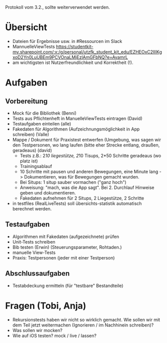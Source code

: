 Protokoll vom 3.2., sollte weiterverwendet werden.

# Übersicht
- Dateien für Ergebnisse usw. in #Ressourcen im Slack
- MannuelleViewTests https://studentkit-my.sharepoint.com/:x:/g/personal/utzfk_student_kit_edu/EZHEOxC2IIlKgxoD2Yn0LuUBEm9PCVOnaLMjEzlAmGFbNQ?e=AvamrL
- am wichtigsten ist Nutzerfreundlichkeit und Korrektheit (!).

# Aufgaben
## Vorbereitung
- Mock für die Bibliothek (Benni)
- Tests aus Pflichtenheft in ManuelleViewTests eintragen (David)
- Testaufgaben einteilen (alle)
- Fakedaten für Algorithmen (Aufzeichnungsmöglichkeit in App schreiben) (Valle)
- Mappe / Dokument für Praxistest entwerfen (Umgebung, was sagen wir den Testpersonen, wo lang laufen (bitte eher Strecke entlang, draußen, geradeaus) (david)
  - Tests z.B.: 2*10 liegestütze, 2*10 Tisups, 2*50 Schritte geradeaus (wo platz ist)
  - Trainingsablauf
  - 10 Schritte mit pausen und anderen Bewegungen, eine Minute lang -> Dokumentieren, was für Bewegungen gemacht wurden.
  - Bei Situps: 1 situp sauber vormachen ("ganz hoch")
  - Anweisung: "mach, was die App sagt". Bei 2. Durchlauf Hinweise geben und dokumentieren. 
  - Fakedaten aufnehmen für 2 Situps, 2 Liegestütze, 2 Schritte
- in testfiles (RealLiveTests) soll übersichts-statistik automatisch berechnet werden.
## Testaufgaben
- Algorithmen mit Fakedaten (aufgezeichnete) prüfen
- Unit-Tests schreiben
- Bib testen (Erwin) (Steuerungsparameter, Rohtaden.)
- manuelle View-Tests
- Praxis: Testpersonen (jeder mit einer Testperson)
## Abschlussaufgaben
- Testabdeckung ermitteln (für "testbare" Bestandteile)


# Fragen (Tobi, Anja)
- Rekursionstests haben wir nicht so wirklich gemacht. Wie sollen wir mit dem Teil jetzt weitermachen (Ignorieren / im Nachhinein schreiben)?
- Was sollen wir mocken?
- Wie auf iOS testen? mock / live / lassen?